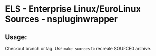 # ELS - Enterprise Linux/EuroLinux Sources - nspluginwrapper
 
## Usage:
  Checkout branch or tag. Use `make sources` to recreate  SOURCE0 archive.
